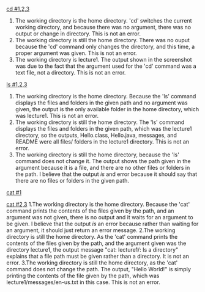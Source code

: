 [cd #1,2,3](https://github.com/ethankook/cse15l-lab-reports/blob/main/Screenshot%202023-10-03%20at%2011.13.56%20AM.png)
1. The working directory is the home directory. 'cd' switches the current working directory, and because there was no argument, there was no output or change in directory. This is not an error.
2. The working directory is still the home directory. There was no ouput because the 'cd' command only changes the directory, and this time, a proper argument was given. This is not an error.
3. The working directory is lecture1. The output shown in the screenshot was due to the fact that the argument used for the 'cd' command was a text file, not a directory. This is not an error.

[ls #1,2,3](https://github.com/ethankook/cse15l-lab-reports/blob/main/Screenshot%202023-10-03%20at%2011.22.17%20AM.png)
1. The working directory is the home directory. Because the 'ls' command displays the files and folders in the given path and no argument was given, the output is the only available folder in the home directory, which was lecture1. This is not an error. 
2. The working directory is still the home directory. The 'ls' command displays the files and folders in the given path, which was the lecture1 directory, so the outputs, Hello.class, Hello.java, messages, and README were all files/ folders in the lecture1 directory. This is not an error.
3. The working directory is still the home directory, because the 'ls' command does not change it. The output shows the path given in the argument because it is a file, and there are no other files or folders in the path. I believe that the output *is* and error because it should say that there are no files or folders in the given path.

[cat #1](https://github.com/ethankook/cse15l-lab-reports/blob/main/Screenshot%202023-10-03%20at%2011.26.53%20AM.png)

[cat #2,3](https://github.com/ethankook/cse15l-lab-reports/blob/main/Screenshot%202023-10-03%20at%2011.27.02%20AM.png)
1.The working directory is the home directory. Because the 'cat' command prints the contents of the files given by the path, and an argument was not given, there is no output and it waits for an argument to be given. I believe that the output *is* an error because rather than waiting for an argument, it should just return an error message. 
2.The working directory is still the home directory. As the 'cat' command prints the contents of the files given by the path, and the argument given was the directory lecture1, the output message "cat: lecture1/: Is a directory" explains that a file path must be given rather than a directory. It is not an error.
3.The working directory is still the home directory, as the 'cat' command does not change the path. The output, "Hello World!" is simply printing the contents of the file given by the path, which was lecture1/messages/en-us.txt in this case. This is not an error.
